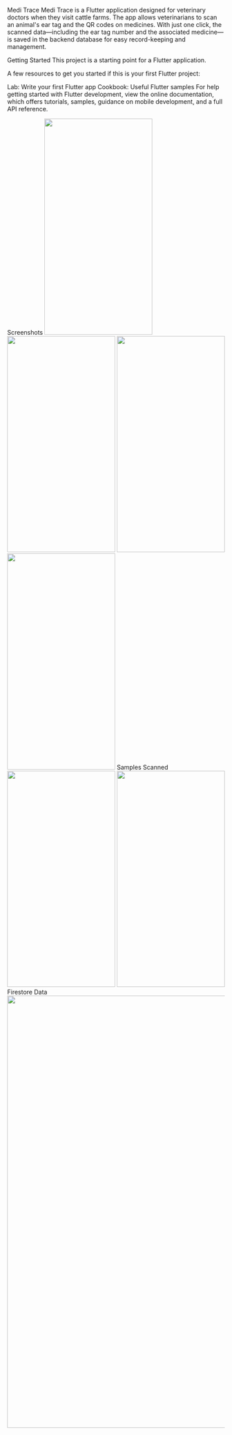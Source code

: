 Medi Trace
Medi Trace is a Flutter application designed for veterinary doctors when they visit cattle farms. The app allows veterinarians to scan an animal's ear tag and the QR codes on medicines. With just one click, the scanned data—including the ear tag number and the associated medicine—is saved in the backend database for easy record-keeping and management.

Getting Started
This project is a starting point for a Flutter application.

A few resources to get you started if this is your first Flutter project:

Lab: Write your first Flutter app
Cookbook: Useful Flutter samples
For help getting started with Flutter development, view the
online documentation, which offers tutorials,
samples, guidance on mobile development, and a full API reference.

Screenshots
<img src="https://github.com/user-attachments/assets/131ad90a-a0f8-4e23-8708-57025efbc4f4" width="250" height="500" /> <img src="https://github.com/user-attachments/assets/30b78f52-c88a-4c12-9ba9-247e5a267cb9" width="250" height="500" /> <img src="https://github.com/user-attachments/assets/caae0407-cd99-466a-b105-ad45676e459c" width="250" height="500" /> <img src="https://github.com/user-attachments/assets/a06ed150-ab77-4d93-b9cb-b8b9c35f15f0" width="250" height="500" />
Samples Scanned
<img src="https://github.com/user-attachments/assets/80120c26-657c-45fa-b614-f8b041775945" width="250" height="500" /> <img src="https://github.com/user-attachments/assets/423c2cf7-8821-4b5d-a473-dcef2c6b864b" width="250" height="500" />
Firestore Data
<img src="https://github.com/user-attachments/assets/a945dd00-aa17-451a-b637-0939f5844d3d" width="1000" />
